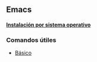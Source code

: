 ## Emacs

#### [Instalación por sistema operativo](https://github.com/mondeja/fullstack/tree/master/utils/ides/emacs/install)

### Comandos útiles
- [Básico](https://github.com/mondeja/fullstack/tree/master/utils/ides/emacs/commands/intro.md)